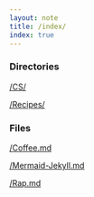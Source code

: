 ```yaml
---
layout: note
title: /index/
index: true
---
```

<h3>Directories</h3>

<a href='/note/CS/index/'>/CS/</a>

<a href='/note/Recipes/index/'>/Recipes/</a>

<h3>Files</h3>

<a href='/note/Coffee/'>/Coffee.md</a>

<a href='/note/Mermaid-Jekyll/'>/Mermaid-Jekyll.md</a>

<a href='/note/Rap/'>/Rap.md</a>

